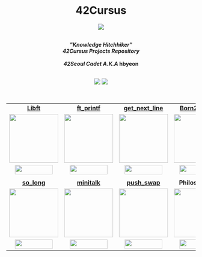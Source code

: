 <div align=center >
<h1>42Cursus</h1>
<a href="https://github.com/h-beeen/42cursus/"><img src="https://user-images.githubusercontent.com/112257466/214565670-9aaf84d6-44d0-42d8-bf36-26ee5b901cf1.png"/></a>
</div>
<br/>


<p align="center">
	<b><i>"Knowledge Hitchhiker"<br/>
  	42Cursus Projects Repository</br></br>
	42Seoul Cadet A.K.A</i> hbyeon</br></br>
</p>
	<p align="center">
	<img src="https://img.shields.io/badge/lv.2.10-007396?style=for-the-badge&logo=42&label=level&logoColor=white&color=darkgreen"> <img src="https://img.shields.io/badge/2022&brvbar;11&brvbar;07-007396?style=for-the-badge&logo=Starship&label=joined&logoColor=white&color=black">
	</p>

<br/>

<table align="center">

<tr>
<td align="center"><a href="https://github.com/h-beeen/42cursus/tree/master/libft"><b>Libft</b></td>
<td align="center"><a href="https://github.com/h-beeen/42cursus/tree/master/ft_printf"><b>ft_printf</b></td>
<td align="center"><a href="https://github.com/h-beeen/42cursus/tree/master/get_next_line"><b>get_next_line</b></td>
<td align="center"><a href="https://github.com/h-beeen/42cursus/tree/master/Born2beroot"><b>Born2beroot</b></td>
</tr>

<tr>
<td align ="center"><a href="https://github.com/h-beeen/42cursus/tree/master/libft"><img src="https://user-images.githubusercontent.com/112257466/213332349-fbcc97f6-2e2d-472c-8ef9-a015662a2fdb.png" width="130px"></td></a>

<td align="center"><a href="https://github.com/h-beeen/42cursus/tree/master/ft_printf"><img src="https://user-images.githubusercontent.com/112257466/213344355-43c9c104-b71f-4e25-96ab-51bb15efcb74.png" width="130px"></a></td>
<td align="center"><a href="https://github.com/h-beeen/42cursus/tree/master/get_next_line"><img src="https://user-images.githubusercontent.com/112257466/213332345-c1755de6-ee52-4b60-b8aa-2c4c1bece0f4.png" width="130px"></a></td>
<td align="center"><a href="https://github.com/h-beeen/42cursus/tree/master/Born2beroot"><img src="https://user-images.githubusercontent.com/112257466/215251718-eacac32b-5a95-41d0-949b-09684804ab2c.png" width="130px"></a></td>

<tr>
<td align=center><a href="https://github.com/h-beeen/42cursus/tree/master/libft"><img src="https://img.shields.io/github/directory-file-count/h-beeen/42Cursus/libft/libft?logo=c&style=for-the-badge" height=25 width=100></a></td>
<td align=center><a href="https://github.com/h-beeen/42cursus/tree/master/ft_printf"><img src="https://img.shields.io/github/directory-file-count/h-beeen/42Cursus/ft_printf/ft_printf?logo=c&style=for-the-badge" height=25 width=100/></a></td>
<td align=center><a href="https://github.com/h-beeen/42cursus/tree/master/get_next_line"><img src="https://img.shields.io/github/directory-file-count/h-beeen/42Cursus/get_next_line/get_next_line?logo=c&style=for-the-badge" height=25 width=100/></a></td>
<td align=center><a href="https://github.com/h-beeen/42cursus/tree/master/Born2beroot"><img src="https://img.shields.io/github/directory-file-count/h-beeen/42Cursus/Born2beroot/Born2beroot?logo=Powershell&style=for-the-badge" height=25 width=100></a></td>
</tr>


<tr>
<td colspan=4></td>
</tr>

<tr>
<td align="center"><a href="https://github.com/h-beeen/42cursus/tree/master/so_long/"><b>so_long</b></td>
<td align="center"><a href="https://github.com/h-beeen/42cursus/tree/master/minitalk/"><b>minitalk</b></td>
<td align="center"><a href="https://github.com/h-beeen/42cursus/tree/master/push_swap"><b>push_swap</b></td>
<td align="center"><b>Philosophers</b></td>
</tr>

<tr>
<td align=center><a href="https://github.com/h-beeen/42cursus/tree/master/so_long/"><img src="https://user-images.githubusercontent.com/112257466/214543593-e3a47ed6-e31f-414e-ade0-fba1cee17371.png" width=130px></td>
<td align=center><a href="https://github.com/h-beeen/42cursus/tree/master/minitalk"><img src="https://user-images.githubusercontent.com/112257466/214543836-5a3bb6ab-31bd-4872-87bf-4b3a3cf734f6.png" width=130px></a></td>
<td align=center><a href="https://github.com/h-beeen/42cursus/tree/master/push_swap"><img src="https://user-images.githubusercontent.com/112257466/214543615-812bc032-e1f8-41d5-b4de-c82316447778.png" width=130px></td>
<td align=center><img src="https://user-images.githubusercontent.com/112257466/215252126-69cb485e-b264-4562-9a27-4a71f27abf86.png" width=130px></td>
</tr>

<tr>
<td align=center><a href="https://github.com/h-beeen/42cursus/tree/master/so_long/"><img src="https://img.shields.io/github/directory-file-count/h-beeen/42Cursus/so_long/so_long?logo=c&style=for-the-badge" height=25 width=100></a></td>
<td align=center><a href="https://github.com/h-beeen/42cursus/tree/master/minitalk"><img src="https://img.shields.io/github/directory-file-count/h-beeen/42Cursus/minitalk/minitalk?logo=c&style=for-the-badge" height=25 width=100></a></td>
<td align=center><a href="https://github.com/h-beeen/42cursus/tree/master/push_swap"><img src="https://img.shields.io/github/directory-file-count/h-beeen/42Cursus/push_swap/push_swap?logo=c&style=for-the-badge" height=25 width=100></td>
<td align=center><img src="https://img.shields.io/badge/to-do-007396?style=for-the-badge&logo=42&logoColor=white&color=darkred" height=25 width=100></td>
</tr>


<!-- <tr>
<td align ="center"><a href="https://github.com/h-beeen/42cursus/tree/master/so_long"><img src="https://user-images.githubusercontent.com/112257466/213670100-d03d61dc-9005-490f-a15e-8be0520c3b90.png" width="100px"></a><br/>Circle 2</td>


</tr>
<tr>
<td align="center"><b>C99</b></td>
</tr>
<tr>
<td align="center" rowspan=2>🏃‍♂️</td>
</tr> -->

</table>